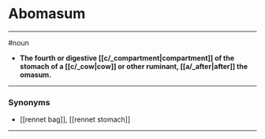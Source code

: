 # Abomasum
---
#noun
- **The fourth or digestive [[c/_compartment|compartment]] of the stomach of a [[c/_cow|cow]] or other ruminant, [[a/_after|after]] the omasum.**
---
### Synonyms
- [[rennet bag]], [[rennet stomach]]
---
